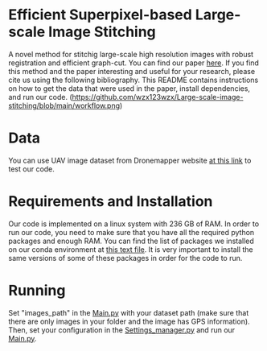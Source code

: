 # Efficient Superpixel-based Large-scale Image Stitching
A novel method for stitchig large-scale high resolution images with robust registration and efficient graph-cut.
You can find our paper [here](https://github.com/).
If you find this method and the paper interesting and useful for your research, please cite us using the following bibliography.
This README contains instructions on how to get the data that were used in the paper, install dependencies, and run our code.
(https://github.com/wzx123wzx/Large-scale-image-stitching/blob/main/workflow.png)
# Data
You can use UAV image dataset from Dronemapper website [at this link](https://dronemapper.com/sample_data/) to test our code.
# Requirements and Installation
Our code is implemented on a linux system with 236 GB of RAM.
In order to run our code, you need to make sure that you have all the required python packages and enough RAM. 
You can find the list of packages we installed on our conda environment at [this text file](requirements.txt). 
It is very important to install the same versions of some of these packages in order for the code to run.
# Running
Set "images_path" in the [Main.py](Main.py) with your dataset path (make sure that there are only images in your folder and the image has GPS information).
Then, set your configuration in the [Settings_manager.py](Settings_manager.py) and run our [Main.py](Main.py).
